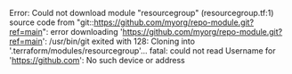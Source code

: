 
Error: 
Could not download module "resourcegroup" (resourcegroup.tf:1) source code
from
"git::https://github.com/myorg/repo-module.git?ref=main":
error downloading
'https://github.com/myorg/repo-module.git?ref=main':
/usr/bin/git exited with 128: Cloning into
'.terraform/modules/resourcegroup'...
fatal: could not read Username for 'https://github.com': No such device or
address

